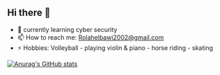 ## Hi there 👋

<!--
**Rola-Alhelbawi/Rola-Alhelbawi** is a ✨ _special_ ✨ repository because its `README.md` (this file) appears on your GitHub profile.

Here are some ideas to get you started:
-->
- 🌱 currently learning cyber security 
- 📫 How to reach me: Rolahelbawi2002@gmail.com
- ⚡ Hobbies: Volleyball - playing violin & piano - horse riding - skating 

[![Anurag's GitHub stats](https://github-readme-stats.vercel.app/api?username=Rola-Alhelbawi)](https://github.com/anuraghazra/github-readme-stats)
